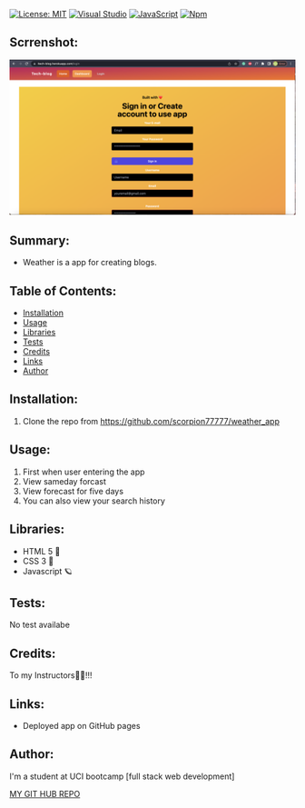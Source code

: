 [![License: MIT](https://img.shields.io/badge/License-MIT-red.svg)](https://opensource.org/licenses/MIT)
[![Visual Studio](https://img.shields.io/badge/--6C33AF?logo=visual%20studio)](https://visualstudio.microsoft.com/)
[![JavaScript](https://img.shields.io/badge/--F7DF1E?logo=javascript&logoColor=000)](https://www.javascript.com/)
[![Npm](https://badgen.net/badge/icon/npm?icon=npm&label)](https://npmjs.com/)

## Scrrenshot:

<img src="https://github.com/scorpion77777/Blog/blob/main/assets/screen.png" alt="Blog screenshot"></src>

## Summary:

- Weather is a app for creating blogs.


## Table of Contents:

- [Installation](#installation)
- [Usage](#usage)
- [Libraries](#libraries)
- [Tests](#tests)
- [Credits](#credits)
- [Links](#link)
- [Author](#author)


## Installation:


1. Clone the repo from https://github.com/scorpion77777/weather_app

## Usage:

1. First when user entering the app 
2. View sameday forcast
3. View forecast for five days
4. You can also view your search history

## Libraries:

- HTML 5 🚀
- CSS 3 🎨
- Javascript 🪐

## Tests:

No test availabe


## Credits:

To my Instructors🚀🙏!!!

## Links:

- Deployed app on GitHub pages

## Author:

I'm a student at UCI bootcamp [full stack web development]

[MY GIT HUB REPO](https://github.com/scorpion77777)
